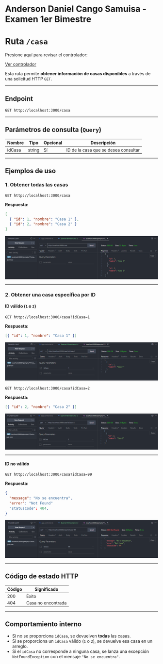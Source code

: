 # Anderson Daniel Cango Samuisa - Examen 1er Bimestre

# Ruta `/casa`

Presione aquí para revisar el controlador:

[Ver controlador](./../src/app.controller.ts)

Esta ruta permite **obtener información de casas disponibles** a través de una solicitud HTTP `GET`.

---

## Endpoint

```
GET http://localhost:3000/casa
```

---

## Parámetros de consulta (`Query`)

| Nombre | Tipo   | Opcional | Descripción                          |
| ------ | ------ | -------- | ------------------------------------ |
| idCasa | string | Sí       | ID de la casa que se desea consultar |

---

## Ejemplos de uso

### 1. Obtener **todas** las casas

```
GET http://localhost:3000/casa
```

**Respuesta:**

```json
[
  { "id": 1, "nombre": "Casa 1" },
  { "id": 2, "nombre": "Casa 2" }
]
```

![ThunderClient - Todas las casas](all.png)

---

### 2. Obtener **una casa específica** por ID

#### ID válido (`1` o `2`)

```
GET http://localhost:3000/casa?idCasa=1
```

**Respuesta:**

```json
[{ "id": 1, "nombre": "Casa 1" }]
```

![ThunderClient - Casa de id 1](id-1.png)

```
GET http://localhost:3000/casa?idCasa=2
```

**Respuesta:**

```json
[{ "id": 2, "nombre": "Casa 2" }]
```

![ThunderClient - Casa de id 2](id-2.png)

---

#### ID no válido

```
GET http://localhost:3000/casa?idCasa=99
```

**Respuesta:**

```json
{
  "message": "No se encuentra",
  "error": "Not Found"
  "statusCode": 404,
}
```

![ThunderClient - Casa de id 99](id-99.png)

---

## Código de estado HTTP

| Código | Significado        |
| ------ | ------------------ |
| 200    | Éxito              |
| 404    | Casa no encontrada |

---

## Comportamiento interno

- Si no se proporciona `idCasa`, se devuelven **todas** las casas.
- Si se proporciona un `idCasa` válido (`1` o `2`), se devuelve esa casa en un arreglo.
- Si el `idCasa` no corresponde a ninguna casa, se lanza una excepción `NotFoundException` con el mensaje `"No se encuentra"`.
